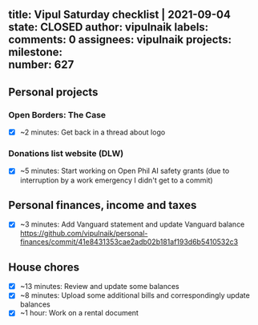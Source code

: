 title:	Vipul Saturday checklist | 2021-09-04
state:	CLOSED
author:	vipulnaik
labels:	
comments:	0
assignees:	vipulnaik
projects:	
milestone:	
number:	627
--
## Personal projects

### Open Borders: The Case

- [x] ~2 minutes: Get back in a thread about logo

### Donations list website (DLW)

- [x] ~5 minutes: Start working on Open Phil AI safety grants (due to interruption by a work emergency I didn't get to a commit)
## Personal finances, income and taxes

- [x] ~3 minutes: Add Vanguard statement and update Vanguard balance  https://github.com/vipulnaik/personal-finances/commit/41e8431353cae2adb02b181af193d6b5410532c3

## House chores

- [x] ~13 minutes: Review and update some balances
- [x] ~8 minutes: Upload some additional bills and correspondingly update balances
- [x] ~1 hour: Work on a rental document 

